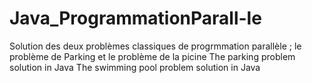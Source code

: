 # Java_ProgrammationParall-le
Solution des deux problèmes classiques de progrmmation parallèle ; le problème de Parking et le problème de la picine 
The parking problem solution  in Java
The swimming pool problem solution in Java
